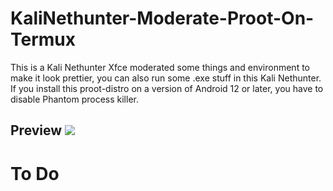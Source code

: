 # KaliNethunter-Moderate-Proot-On-Termux
This is a Kali Nethunter Xfce moderated some things and environment to make it look prettier, you can also run some .exe stuff in this Kali Nethunter. If you install this proot-distro on a version of Android 12 or later, you have to disable Phantom process killer.

## Preview ![](https://raw.githubusercontent.com/Sota4Ever/KaliNethunter-Moderate-Proot-On-Termux/KaliNethunter-Moderate-Proot-On-Termux-Kali.png)

# To Do
